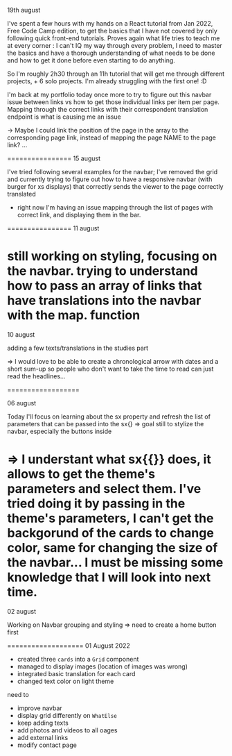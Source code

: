 19th august

I've spent a few hours with my hands on a React tutorial from Jan 2022, Free Code Camp edition, to get the basics that I have not covered by only following quick front-end tutorials.
Proves again what life tries to teach me at every corner : I can't IQ my way through every problem, I need to master the basics and have a thorough understanding of what needs to be done and how to get it done before even starting to do anything.

So I'm roughly 2h30 through an 11h tutorial that will get me through different projects, + 6 solo projects. I'm already struggling with the first one! :D

I'm back at my portfolio today once more to try to figure out this navbar issue between links vs how to get those individual links per item per page. Mapping through the correct links with their correspondent translation endpoint is what is causing me an issue

-> Maybe I could link the position of the page in the array to the corresponding page link, instead of mapping the page NAME to the page link? ...

================
15 august

I've tried following several examples for the navbar;
I've removed the grid and currently trying to figure out how to have a responsive navbar (with burger for xs displays) that correctly sends the viewer to the page correctly translated

- right now I'm having an issue mapping through the list of pages with correct link, and displaying them in the bar.

================
11 august

still working on styling, focusing on the navbar.
trying to understand how to pass an array of links that have translations into the navbar with the map. function
================

10 august

adding a few texts/translations in the studies part

=> I would love to be able to create a chronological arrow with dates and a short sum-up so people who don't want to take the time to read can just read the headlines...

==================

06 august

Today I'll focus on learning about the sx property and refresh the list of parameters that can be passed into the sx{}
=> goal still to stylize the navbar, especially the buttons inside

=> I understant what sx{{}} does, it allows to get the theme's parameters and select them.
I've tried doing it by passing in the theme's parameters, I can't get the backgorund of the cards to change color, same for changing the size of the navbar... I must be missing some knowledge that I will look into next time.
===================

02 august

Working on Navbar grouping and styling
=> need to create a home button first

===================
01 August 2022

- created three `cards` into a `Grid` component
- managed to display images (location of images was wrong)
- integrated basic translation for each card
- changed text color on light theme

need to

- improve navbar
- display grid differently on `WhatElse`
- keep adding texts
- add photos and videos to all oages
- add external links
- modify contact page
